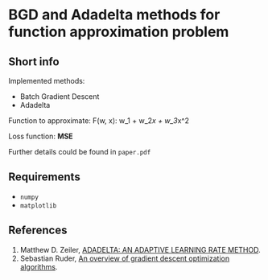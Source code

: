 # BGD and Adadelta methods for function approximation problem

## Short info

Implemented methods:

- Batch Gradient Descent
- Adadelta

Function to approximate: F(w, x): w_1 + w_2*x + w_3*x^2

Loss function: __MSE__

Further details could be found in `paper.pdf`

## Requirements

- `numpy`
- `matplotlib`

## References
1. Matthew D. Zeiler, [ADADELTA: AN ADAPTIVE LEARNING RATE METHOD][1].
2. Sebastian Ruder, [An overview of gradient descent optimization algorithms][2].

[1]: https://arxiv.org/pdf/1212.5701.pdf	"ADADELTA: AN ADAPTIVE LEARNING RATE METHOD"
[2]: https://ruder.io/optimizing-gradient-descent/	"An overview of gradient descent optimization algorithms"
